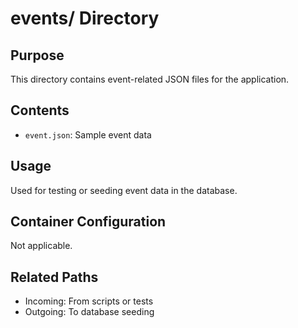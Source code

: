 # events/ Directory

## Purpose
This directory contains event-related JSON files for the application.

## Contents
- `event.json`: Sample event data

## Usage
Used for testing or seeding event data in the database.

## Container Configuration
Not applicable.

## Related Paths
- Incoming: From scripts or tests
- Outgoing: To database seeding
